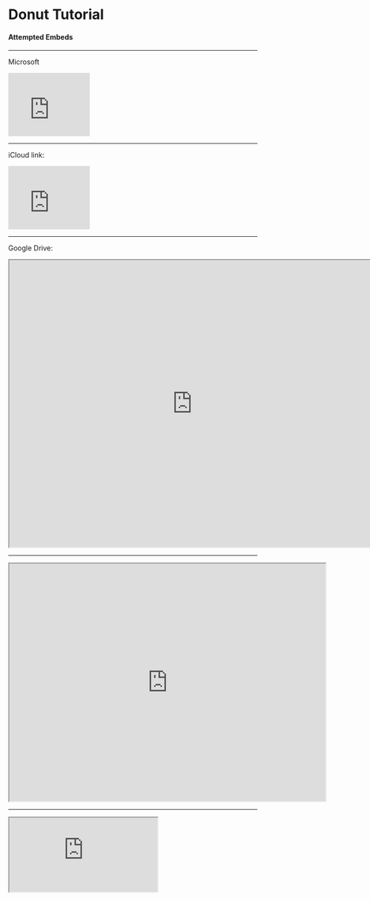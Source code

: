 # Donut Tutorial

#### Attempted Embeds
---
Microsoft
<iframe src="https://onedrive.live.com/embed?cid=63413B86A87DF2B1&resid=63413B86A87DF2B1%218347&authkey=AOJQvRTVTEJgWnU" width="165" height="128" frameborder="0" scrolling="no"></iframe>

---

iCloud link:

<iframe src="https://www.icloud.com/iclouddrive/0cewPGJeJCvsTOuVWsHYaj3-w#Display%5FKey%5FStrokes%5FShortcut-Vur" width="165" height="128" frameborder="0" scrolling="no"></iframe>

---
Google Drive:

<iframe src="https://drive.google.com/file/d/1BiqX-TV5z__R8gn8QtV1-PqG4Fbld_vo/preview" width="740" height="580" allow="autoplay"></iframe>

---

<iframe src="https://drive.google.com/file/d/1-AOdPZHKtG1jPUw2DI2iKYi3RhIamek5/preview" width="640" height="480" allow="autoplay"></iframe>

---

<iframe src=https://drive.google.com/file/d/1-AOdPZHKtG1jPUw2DI2iKYi3RhIamek5/view?usp=share_link> width="640" height="480" allow="autoplay"></iframe>
